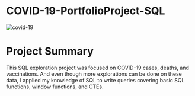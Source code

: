 # COVID-19-PortfolioProject-SQL

![covid-19](https://user-images.githubusercontent.com/114532273/200413542-be83205c-653a-4f76-bdfa-67d181514025.jpg)


# Project Summary
This SQL exploration project was focused on COVID-19 cases, deaths, and vaccinations. And even though more explorations can be done on these data, I applied my knowledge of SQL to write queries covering basic SQL functions, window functions, and CTEs. 

